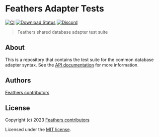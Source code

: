 # Feathers Adapter Tests

[![CI](https://github.com/wingshq/wings/workflows/Node.js%20CI/badge.svg)](https://github.com/wingshq/wings/actions?query=workflow%3A%22Node.js+CI%22)
[![Download Status](https://img.shields.io/npm/dm/@wingshq/adapter-tests.svg?style=flat-square)](https://www.npmjs.com/package/@wingshq/adapter-tests)
[![Discord](https://badgen.net/badge/icon/discord?icon=discord&label)](https://discord.gg/qa8kez8QBx)

> Feathers shared database adapter test suite

## About

This is a repository that contains the test suite for the common database adapter syntax. See the [API documentation](https://wings.codes/api/databases/common.html) for more information.

## Authors

[Feathers contributors](https://github.com/wingshq/wings/graphs/contributors)

## License

Copyright (c) 2023 [Feathers contributors](https://github.com/wingshq/wings/graphs/contributors)

Licensed under the [MIT license](LICENSE).
